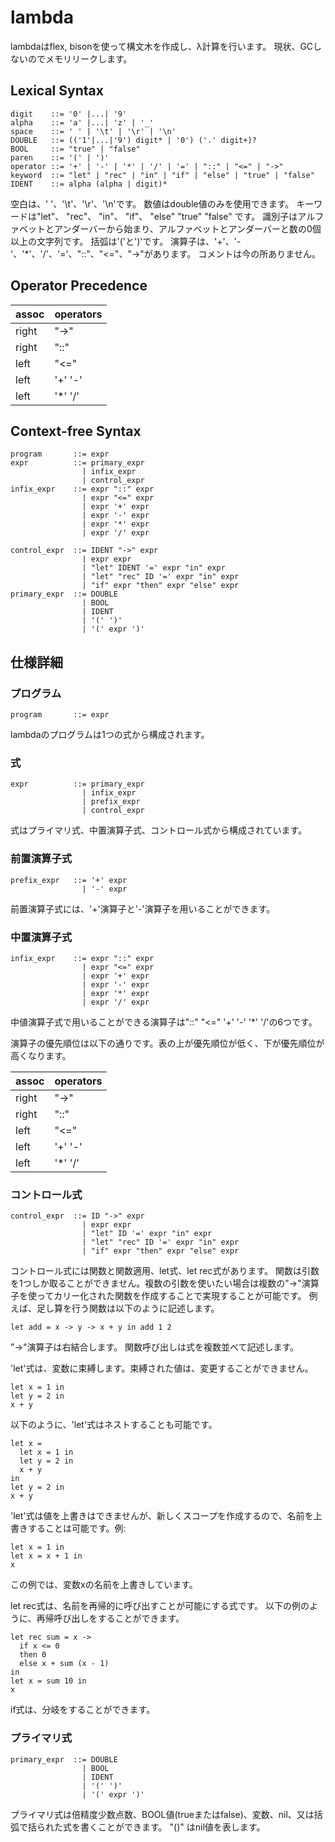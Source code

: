 # lambda

lambdaはflex, bisonを使って構文木を作成し、λ計算を行います。
現状、GCしないのでメモリリークします。

## Lexical Syntax

```
digit    ::= '0' |...| '9'
alpha    ::= 'a' |...| 'z' | '_'
space    ::= ' ' | '\t' | '\r' | '\n'
DOUBLE   ::= (('1'|...|'9') digit* | '0') ('.' digit+)?
BOOL     ::= "true" | "false"
paren    ::= '(' | ')'
operator ::= '+' | '-' | '*' | '/' | '=' | "::" | "<=" | "->"
keyword  ::= "let" | "rec" | "in" | "if" | "else" | "true" | "false"
IDENT    ::= alpha (alpha | digit)*
```

空白は、' '、'\t'、'\r'、'\n'です。
数値はdouble値のみを使用できます。
キーワードは"let"、 "rec"、 "in"、 "if"、 "else" "true" "false" です。
識別子はアルファベットとアンダーバーから始まり、アルファベットとアンダーバーと数の0個以上の文字列です。
括弧は'('と')'です。
演算子は、'+'、'-'、'*'、'/'、'='、"::"、"<="、"->"があります。
コメントは今の所ありません。

## Operator Precedence

assoc | operators
----- | ---------
right | "->"
right | "::"
left  | "<="
left  | '+' '-'
left  | '*' '/'

## Context-free Syntax

```
program       ::= expr
expr          ::= primary_expr
                | infix_expr
                | control_expr
infix_expr    ::= expr "::" expr
                | expr "<=" expr
                | expr '+' expr
                | expr '-' expr
                | expr '*' expr
                | expr '/' expr

control_expr  ::= IDENT "->" expr
                | expr expr
                | "let" IDENT '=' expr "in" expr
                | "let" "rec" ID '=' expr "in" expr
                | "if" expr "then" expr "else" expr
primary_expr  ::= DOUBLE
                | BOOL
                | IDENT
                | '(' ')'
                | '(' expr ')'
```

## 仕様詳細

### プログラム

```
program       ::= expr
```

lambdaのプログラムは1つの式から構成されます。

### 式

```
expr          ::= primary_expr
                | infix_expr
                | prefix_expr
                | control_expr
```

式はプライマリ式、中置演算子式、コントロール式から構成されています。

### 前置演算子式

```
prefix_expr   ::= '+' expr
                | '-' expr
```

前置演算子式には、'+'演算子と'-'演算子を用いることができます。

### 中置演算子式

```
infix_expr    ::= expr "::" expr
                | expr "<=" expr
                | expr '+' expr
                | expr '-' expr
                | expr '*' expr
                | expr '/' expr
```

中値演算子式で用いることができる演算子は"::" "<=" '+' '-' '*' '/'の6つです。

演算子の優先順位は以下の通りです。表の上が優先順位が低く、下が優先順位が高くなります。

assoc | operators
----- | ---------
right | "->"
right | "::"
left  | "<="
left  | '+' '-'
left  | '*' '/'

### コントロール式

```
control_expr  ::= ID "->" expr
                | expr expr
                | "let" ID '=' expr "in" expr
                | "let" "rec" ID '=' expr "in" expr
                | "if" expr "then" expr "else" expr
```

コントロール式には関数と関数適用、let式、let rec式があります。
関数は引数を1つしか取ることができません。複数の引数を使いたい場合は複数の"->"演算子を使ってカリー化された関数を作成することで実現することが可能です。
例えば、足し算を行う関数は以下のように記述します。

```
let add = x -> y -> x + y in add 1 2
```

"->"演算子は右結合します。
関数呼び出しは式を複数並べて記述します。

'let'式は、変数に束縛します。束縛された値は、変更することができません。

```
let x = 1 in 
let y = 2 in
x + y
```

以下のように、'let'式はネストすることも可能です。

```
let x =
  let x = 1 in 
  let y = 2 in
  x + y
in
let y = 2 in
x + y
```

'let'式は値を上書きはできませんが、新しくスコープを作成するので、名前を上書きすることは可能です。例:

```
let x = 1 in
let x = x + 1 in
x
```

この例では、変数xの名前を上書きしています。

let rec式は、名前を再帰的に呼び出すことが可能にする式です。
以下の例のように、再帰呼び出しをすることができます。

```
let rec sum = x ->
  if x <= 0
  then 0
  else x + sum (x - 1)
in
let x = sum 10 in
x
```

if式は、分岐をすることができます。

### プライマリ式

```
primary_expr  ::= DOUBLE
                | BOOL
                | IDENT
                | '(' ')'
                | '(' expr ')'
```

プライマリ式は倍精度少数点数、BOOL値(trueまたはfalse)、変数、nil、又は括弧で括られた式を書くことができます。
"()" はnil値を表します。
